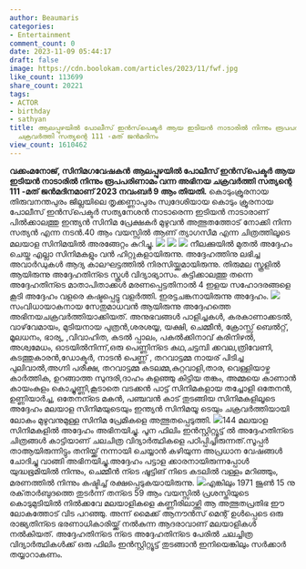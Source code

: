 ```yaml
---
author: Beaumaris
categories:
- Entertainment
comment_count: 0
date: 2023-11-09 05:44:17
draft: false
image: https://cdn.boolokam.com/articles/2023/11/fwf.jpg
like_count: 113699
share_count: 20221
tags:
- ACTOR
- birthday
- sathyan
title: ആലപ്പുഴയിൽ പോലീസ് ഇൻസ്‌പെക്ടർ ആയ ഇടിയൻ നാടാരിൽ നിന്നും രൂപപരിണാമം വന്ന അഭിനയ
  ചക്രവർത്തി സത്യന്റെ 111 -മത് ജൻമദിനം
view_count: 1610462
---
```


**വക്കംമനോജ്‌, സിനിമഗവേഷകൻ** **ആലപ്പുഴയിൽ പോലീസ് ഇൻസ്‌പെക്ടർ ആയ ഇടിയൻ നാടാരിൽ നിന്നും രൂപപരിണാമം വന്ന അഭിനയ ചക്രവർത്തി സത്യന്റെ 111 -മത് ജൻമദിനമാണ് 2023 നവംബർ 9 ആം തിയതി.** കൊടുംക്രൂരനായ തിരുവനന്തപുരം ജില്ലയിലെ തൃക്കണ്ണാപുരം സ്വദേശിയായ കൊടും ക്രൂരനായ പോലീസ് ഇൻസ്‌പെക്ടർ സത്യനേശൻ നാടാരെന്ന ഇടിയൻ നാടാരാണ് പിൽക്കാലത്തു ഇന്ത്യൻ സിനിമ പ്രേക്ഷകർ മുഴുവൻ അത്ഭുതത്തോട് നോക്കി നിന്ന സത്യൻ എന്ന നടൻ.40 ആം വയസ്സിൽ ആണ് ത്യാഗസീമ എന്ന ചിത്രത്തിലൂടെ മലയാള സിനിമയിൽ അരങ്ങേറ്റം കുറിച്ചു. ![](https://cdn.boolokam.com/articles/2023/11/fwf.jpg) ![](https://cdn.boolokam.com/articles/2023/11/qqffqff.jpg) ![](https://cdn.boolokam.com/articles/2023/11/wffwffw.jpg) നീലക്കുയിൽ മുതൽ അദ്ദേഹം ചെയ്ത എല്ലാ സിനിമകളും വൻ ഹിറ്റുകളായിരുന്നു. അദ്ദേഹത്തിനു ലഭിച്ച അവാർഡുകൾ ആദ്യ കാലഘട്ടത്തിൽ നിരസിയ്ക്കുമായിരുന്നു. തിരുമല സ്കൂളിൽ ആയിരുന്നു അദ്ദേഹതിന്ടെ സ്കൂൾ വിദ്യാഭ്യാസം. കുട്ടിക്കാലത്തു തന്നെ അദ്ദേഹതിന്ടെ മാതാപിതാക്കൾ മരണപ്പെട്ടതിനാൽ 4 ഇളയ സഹോദരങ്ങളെ കൂടി അദ്ദേഹം വളരെ കഷ്ടപ്പെട്ടു വളർത്തി. ഇരട്ടചങ്കനായിരുന്നു അദ്ദേഹം. ![](https://cdn.boolokam.com/articles/2023/11/wfwffwgg.jpg)സംവിധായാകനായ സേതുമാധവൻ ആയിരുന്നു അദ്ദേഹത്തെ അഭിനയചക്രവർത്തിയാക്കിയത്. അനുഭവങ്ങൾ പാളിച്ചകൾ, കരകാണാക്കടൽ, വാഴ്‌വേമായം, മുടിയനായ പുത്രൻ,ശരശയ്യ, യക്ഷി, ചെമ്മീൻ, ക്രോസ്സ് ബെൽറ്റ്‌, മൂലധനം, ഭാര്യ, ,വിവാഹിത, കടൽ പ്പാലം, പകൽക്കിനാവ് കരിനിഴൽ, അശ്വമേധം, ഓടയിൽനിന്ന്,ഒരു പെണ്ണിന്ടെ കഥ,ചട്ടമ്പി ക്കവല,ത്രിവേണി, കടത്തുകാരൻ,ഡോക്ടർ, നാടൻ പെണ്ണ് , തറവാട്ടമ്മ നായര് പിടിച്ച പുലിവാൽ,അഗ്നി പരീക്ഷ, തറവാട്ടമ്മ കടലമ്മ,കുറ്റവാളി,താര, വെള്ളിയാഴ്ച കാർത്തിക, ഉറങ്ങാത്ത സുന്ദരി,ദാഹം കളഞ്ഞു കിട്ടിയ തങ്കം, അമ്മയെ കാണാൻ കായംകുളം കൊച്ചുണ്ണി,കൂടാതെ വടക്കൻ പാട്ട് സിനിമകളായ തച്ചോളി ഒതേനൻ, ഉണ്ണിയാർച്ച, ഒതേനന്ടെ മകൻ, പഞ്ചവൻ കാട് തുടങ്ങിയ സിനിമകളിലൂടെ അദ്ദേഹം മലയാള സിനിമയുടെയും ഇന്ത്യൻ സിനിമയൂ ടെയും ചക്രവർത്തിയായി ലോകം മുഴുവനുമുള്ള സിനിമ പ്രേമികളെ അത്ഭുതപ്പെടുത്തി. ![](https://cdn.boolokam.com/articles/2023/11/wfwffgg.jpg)144 മലയാള സിനിമകളിൽ അദ്ദേഹം അഭിനയിച്ചു. പൂന ഫിലിം ഇൻസ്റ്റിറ്റ്യൂട്ട് ൽ അദ്ദേഹതിന്ടെ ചിത്രങ്ങൾ കാട്ടിയാണ് ചലചിത്ര വിദ്യാർത്ഥികളെ പഠിപ്പിച്ചിരുന്നത്.സൂപ്പർ താആയിരുന്നിട്ടും തനിയ്ക്ക് നന്നായി ചെയ്യാൻ കഴിയുന്ന അപ്രധാന വേഷങ്ങൾ ചോദിച്ചു വാങ്ങി അഭിനയിച്ചു.അദ്ദേഹം പട്ടാള ക്കാരനായിരുന്നപ്പോൾ യുദ്ധഭൂമിയിൽ നിന്നും, ചെമ്മീൻ ന്ടെ ഷൂട്ടിങ് നിടെ കടലിൽ വള്ളം മറിഞ്ഞും, മരണത്തിൽ നിന്നും കഷ്ടിച്ച് രക്ഷപ്പെടുകയായിരുന്നു. ![](https://cdn.boolokam.com/articles/2023/11/wfwfwffwf.jpg)എങ്കിലും 1971 ജൂൺ 15 നു രക്‌താർബുദത്തെ തുടർന്ന് തന്ടെ 59 ആം വയസ്സിൽ പ്രശസ്തിയുടെ കൊടുമുടിയിൽ നിൽക്കവേ മലയാളികളെ കണ്ണീരിലാഴ്ത്തി ആ അത്ഭുതപ്രതിഭ ഈ ലോകത്തോട് വിട പറഞ്ഞു. അന്ന് മൈക്ക് ആനൗൻസ് മെന്റ് ഉൾപ്പെടെ ഒരു രാജ്യതിന്ടെ ഭരണാധികാരിയ്ക്ക് നൽകുന്ന ആദരാവാണ് മലയാളികൾ നൽകിയത്. അദ്ദേഹതിന്ടെ ന്ടെ അദ്ദേഹതിന്ടെ പേരിൽ ചലച്ചിത്ര വിദ്യാർത്ഥികൾക്ക് ഒരു ഫിലിം ഇൻസ്റ്റിറ്റ്യൂട്ട് തുടങ്ങാൻ ഇനിയെങ്കിലും സർക്കാർ തയ്യാറാകണം.
